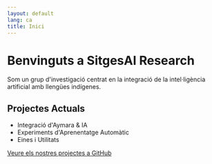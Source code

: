 ```yaml
---
layout: default
lang: ca
title: Inici
---
```


# Benvinguts a SitgesAI Research

Som un grup d'investigació centrat en la integració de la intel·ligència artificial amb llengües indígenes.

## Projectes Actuals

- Integració d'Aymara & IA
- Experiments d'Aprenentatge Automàtic
- Eines i Utilitats

[Veure els nostres projectes a GitHub](https://github.com/SitgesAI/julius-chat-system)
